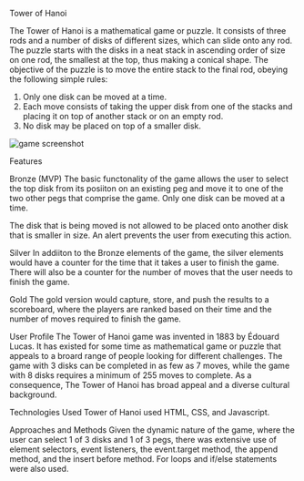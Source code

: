 Tower of Hanoi

The Tower of Hanoi is a mathematical game or puzzle. It consists of three rods and a number of disks of different sizes, which can slide onto any rod. The puzzle starts with the disks in a neat stack in ascending order of size on one rod, the smallest at the top, thus making a conical shape. The objective of the puzzle is to move the entire stack to the final rod, obeying the following simple rules:
1. Only one disk can be moved at a time.
2. Each move consists of taking the upper disk from one of the stacks and placing it on top of another stack or on an empty rod.
3. No disk may be placed on top of a smaller disk.


![game screenshot](https://imgur.com/EvMyZe4)

Features

Bronze (MVP)
The basic functonality of the game allows the user to select the top disk from its posiiton on an existing peg and move it to one of the two other pegs that comprise the game.  Only one disk can be moved at a time.

The disk that is being moved is not allowed to be placed onto another disk that is smaller in size. An alert prevents the user from executing this action.

Silver 
In addiiton to the Bronze elements of the game, the silver elements would have a counter for the time that it takes a user to finish the game. There will also be a counter for the number of moves that the user needs to finish the game.

Gold
The gold version would capture, store, and push the results to a scoreboard, where the players are ranked based on their time and the number of moves required to finish the game.  

User Profile
The Tower of Hanoi game was invented in 1883 by Édouard Lucas. It has existed for some time as mathematical game or puzzle that appeals to a broard range of people looking for different challenges. The game with 3 disks can be completed in as few as 7 moves, while the game with 8 disks requires a minimum of 255 moves to complete.  As a consequence, The Tower of Hanoi has broad appeal and a diverse cultural background.

Technologies Used
Tower of Hanoi used HTML, CSS, and Javascript.  

Approaches and Methods
Given the dynamic nature of the game, where the user can select 1 of 3 disks and 1 of 3 pegs, there was extensive use of element selectors, event listeners, the event.target method, the append method, and the insert before method.  For loops and if/else statements were also used.  